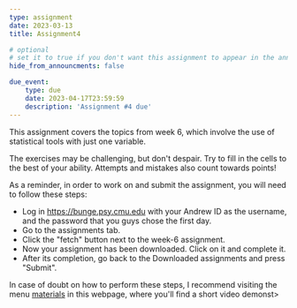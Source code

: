 ```yaml
---
type: assignment
date: 2023-03-13
title: Assignment4

# optional
# set it to true if you don't want this assignment to appear in the announcements section
hide_from_announcments: false

due_event: 
    type: due
    date: 2023-04-17T23:59:59
    description: 'Assignment #4 due'
---
```

<!-- Other additional contents using markdown -->

This assignment covers the topics from week 6, which involve the use of statistical tools with just one variable.

The exercises may be challenging, but don't despair. Try to fill in the cells to the best of your ability. Attempts and mistakes also count towards points!

As a reminder, in order to work on and submit the assignment, you will need to follow these steps:

- Log in https://bunge.psy.cmu.edu with your Andrew ID as the username, and the password that you guys chose the first day.
- Go to the assignments tab.
- Click the "fetch" button next to the week-6 assignment.
- Now your assignment has been downloaded. Click on it and complete it.
- After its completion, go back to the Downloaded assignments and press "Submit".

In case of doubt on how to perform these steps, I recommend visiting the menu [materials](https://jrasero.github.io/cm-85309-2023-web/materials) in this  webpage, where you'll find a short video demonst>
